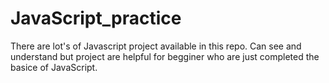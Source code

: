 # JavaScript_practice
There are lot's of Javascript project available in this repo. Can see and understand but project are helpful for begginer who are just completed the basice of JavaScript.
